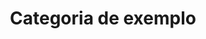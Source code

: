 ---
title: Categoria de exemplo
description: Descrição resumida desta categoria
image:

# Badge style
style:
    background: "#2a9d8f"
    color: "#fff"
---